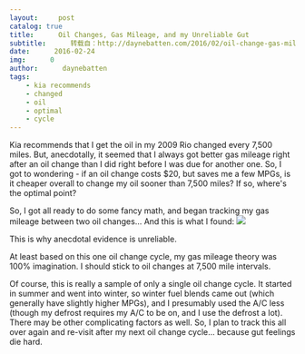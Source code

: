 ```yaml
---
layout:     post
catalog: true
title:      Oil Changes, Gas Mileage, and my Unreliable Gut
subtitle:      转载自：http://daynebatten.com/2016/02/oil-change-gas-mileage/
date:      2016-02-24
img:      0
author:      daynebatten
tags:
    - kia recommends
    - changed
    - oil
    - optimal
    - cycle
---
```


Kia recommends that I get the oil in my 2009 Rio changed every 7,500 miles. But, anecdotally, it seemed that I always got better gas mileage right after an oil change than I did right before I was due for another one. So, I got to wondering - if an oil change costs $20, but saves me a few MPGs, is it cheaper overall to change my oil sooner than 7,500 miles? If so, where's the optimal point?

So, I got all ready to do some fancy math, and began tracking my gas mileage between two oil changes... And this is what I found:
![](http://daynebatten.com/wp-content/uploads/2016/02/Gas-Mileage.png)


This is why anecdotal evidence is unreliable.

At least based on this one oil change cycle, my gas mileage theory was 100% imagination. I should stick to oil changes at 7,500 mile intervals.

Of course, this is really a sample of only a single oil change cycle. It started in summer and went into winter, so winter fuel blends came out (which generally have slightly higher MPGs), and I presumably used the A/C less (though my defrost requires my A/C to be on, and I use the defrost a lot). There may be other complicating factors as well. So, I plan to track this all over again and re-visit after my next oil change cycle... because gut feelings die hard.
